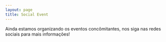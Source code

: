 ```yaml
---
layout: page
title: Social Event
---
```


Ainda estamos organizando os eventos concômitantes, nos siga nas redes sociais para mais informações!